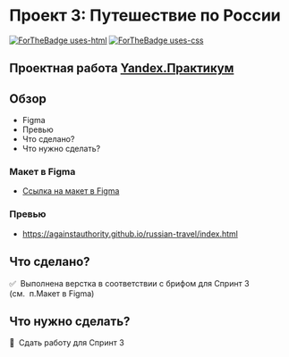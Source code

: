 # Проект 3: Путешествие по России
[![ForTheBadge uses-html](http://ForTheBadge.com/images/badges/uses-html.svg)](http://ForTheBadge.com)&nbsp;[![ForTheBadge uses-css](http://ForTheBadge.com/images/badges/uses-css.svg)](http://ForTheBadge.com)
## Проектная работа [Yandex.Практикум](https://praktikum.yandex.ru/web/)

## Обзор
* Figma
* Превью
* Что сделано?
* Что нужно сделать?

### Макет в Figma
* [Ссылка на макет в Figma](https://www.figma.com/file/OyRWEjU6wBwRe1hapzQoLx/Sprint-3%3A-Russia-%2F-desktop-%2B-mobile?node-id=28503%3A0)

### Превью
* https://againstauthority.github.io/russian-travel/index.html

## Что сделано?
:white_check_mark:&nbsp;&nbsp;Выполнена верстка в соответствии с брифом для Спринт 3 (см.&nbsp;&nbsp;п.Макет в Figma)<br>

## Что нужно сделать?
:black_square_button:&nbsp;&nbsp;Сдать работу для Спринт 3
